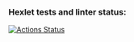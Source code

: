 ### Hexlet tests and linter status:
[![Actions Status](https://github.com/oduvan100/frontend-project-44/actions/workflows/hexlet-check.yml/badge.svg)](https://github.com/oduvan100/frontend-project-44/actions)
